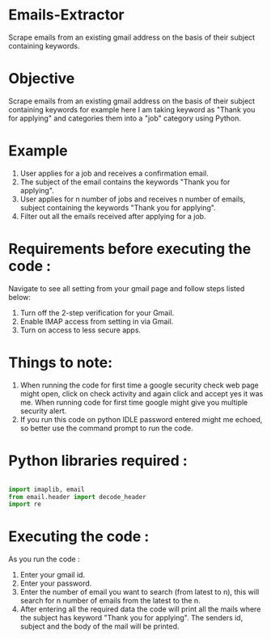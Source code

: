 # Emails-Extractor
Scrape emails from an existing gmail address on the basis of their subject containing keywords.

# Objective

Scrape emails from an existing gmail address on the basis of their subject containing keywords for example here I am taking keyword as "Thank you for applying" and categories them into a "job" category using Python.

# Example 
1. User applies for a job and receives a confirmation email. 
2. The subject of the email contains the keywords "Thank you for applying".
3. User applies for n number of jobs and receives n number of emails, subject containing the keywords "Thank you for applying".
4. Filter out all the emails received after applying for a job.

# Requirements before executing the code :
Navigate to see all setting from your gmail page and follow steps listed below:
1. Turn off the 2-step verification for your Gmail.
2. Enable IMAP access from setting in via Gmail.
3. Turn on access to less secure apps.


# Things to note:
1. When running the code for first time a google security check web page might open, click on check activity and again click and accept yes it was me. When running code for first time google might give you multiple security alert.
2. If you run this code on python IDLE password entered might me echoed, so better use the command prompt to run the code.

# Python libraries required :
```python 

import imaplib, email
from email.header import decode_header
import re
```

# Executing the code :
As you run the code :
1. Enter your gmail id. 
2. Enter your password.
3. Enter the number of email you want to search (from latest to n), this will search for n number of emails from the latest to the n.
4. After entering all the required data the code will print all the mails where the subject has keyword "Thank you for applying". The senders id, subject and the body of the mail will be printed.
